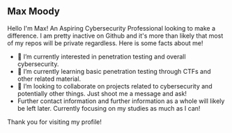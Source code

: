 ## Max Moody

Hello I'm Max! An Aspiring Cybersecurity Professional looking to make a difference.
I am pretty inactive on Github and it's more than likely that most of my repos will be private regardless.
Here is some facts about me!

- 👀 I’m currently interested in penetration testing and overall cybersecurity.
- 🌱 I’m currently learning basic penetration testing through CTFs and other related material.
- 💞️ I’m looking to collaborate on projects related to cybersecurity and potentially other things. Just shoot me a message and ask!
- Further contact information and further information as a whole will likely be left later. Currently focusing on my studies as much as I can!

Thank you for visiting my profile!

